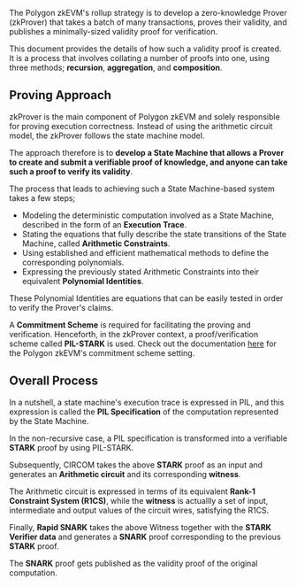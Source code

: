 The Polygon zkEVM's rollup strategy is to develop a zero-knowledge Prover (zkProver) that takes a batch of many transactions, proves their validity, and publishes a minimally-sized validity proof for verification.

This document provides the details of how such a validity proof is created. It is a process that involves collating a number of proofs into one, using three methods; **recursion**, **aggregation**, and **composition**.

## Proving Approach

zkProver is the main component of Polygon zkEVM and solely responsible for proving execution correctness. Instead of using the arithmetic circuit model, the zkProver follows the state machine model.

The approach therefore is to **develop a State Machine that allows a Prover to create and submit a verifiable proof of knowledge, and anyone can take such a proof to verify its validity**.

The process that leads to achieving such a State Machine-based system takes a few steps;

- Modeling the deterministic computation involved as a State Machine, described in the form of an **Execution Trace**.
- Stating the equations that fully describe the state transitions of the State Machine, called **Arithmetic Constraints**.
- Using established and efficient mathematical methods to define the corresponding polynomials.
- Expressing the previously stated Arithmetic Constraints into their equivalent **Polynomial Identities**.

These Polynomial Identities are equations that can be easily tested in order to verify the Prover's claims.

A **Commitment Scheme** is required for facilitating the proving and verification. Henceforth, in the zkProver context, a proof/verification scheme called **PIL-STARK** is used. Check out the documentation [here](../../../concepts/mfibonacci/commitment-scheme.md) for the Polygon zkEVM's commitment scheme setting.

## Overall Process

In a nutshell, a state machine's execution trace is expressed in PIL, and this expression is called the **PIL Specification** of the computation represented by the State Machine.

In the non-recursive case, a PIL specification is transformed into a verifiable **STARK** proof by using PIL-STARK.

Subsequently, CIRCOM takes the above **STARK** proof as an input and generates an **Arithmetic circuit** and its corresponding **witness**.

The Arithmetic circuit is expressed in terms of its equivalent **Rank-1 Constraint System (R1CS)**, while the **witness** is actuallly a set of input, intermediate and output values of the circuit wires, satisfying the R1CS.

Finally, **Rapid SNARK** takes the above Witness together with the **STARK Verifier data** and generates a **SNARK** proof corresponding to the previous **STARK** proof.

The **SNARK** proof gets published as the validity proof of the original computation.
